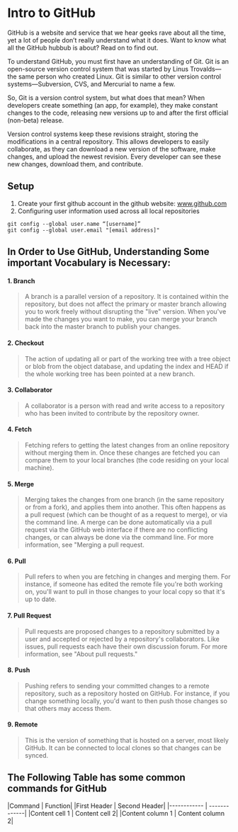 # Intro to GitHub
GitHub is a website and service that we hear geeks rave about all the time, yet a lot of people don’t really understand what it does. Want to know what all the GitHub hubbub is about? Read on to find out.

To understand GitHub, you must first have an understanding of Git. Git is an open-source version control system that was started by Linus Trovalds—the same person who created Linux. Git is similar to other version control systems—Subversion, CVS, and Mercurial to name a few.

So, Git is a version control system, but what does that mean? When developers create something (an app, for example), they make constant changes to the code, releasing new versions up to and after the first official (non-beta) release.

Version control systems keep these revisions straight, storing the modifications in a central repository. This allows developers to easily collaborate, as they can download a new version of the software, make changes, and upload the newest revision. Every developer can see these new changes, download them, and contribute.

## Setup
1.	Create your first github account in the github website: www.github.com
2.	Configuring user information used across all local repositories
```
git config --global user.name “[username]”
git config --global user.email "[email address]"

```


## In Order to Use GitHub, Understanding Some important Vocabulary is Necessary:
#### 1. Branch
>A branch is a parallel version of a repository. It is contained within the repository, but does not affect the primary or master branch allowing you to work freely without disrupting the "live" version. When you've made the changes you want to make, you can merge your branch back into the master branch to publish your changes.

#### 2. Checkout
>The action of updating all or part of the working tree with a tree object or blob from the object database, and updating the index and HEAD if the whole working tree has been pointed at a new branch.

#### 3. Collaborator
>A collaborator is a person with read and write access to a repository who has been invited to contribute by the repository owner.

#### 4. Fetch
>Fetching refers to getting the latest changes from an online repository without merging them in. Once these changes are fetched you can compare them to your local branches (the code residing on your local machine).

#### 5. Merge
>Merging takes the changes from one branch (in the same repository or from a fork), and applies them into another. This often happens as a pull request (which can be thought of as a request to merge), or via the command line. A merge can be done automatically via a pull request via the GitHub web interface if there are no conflicting changes, or can always be done via the command line. For more information, see "Merging a pull request.

#### 6. Pull
>Pull refers to when you are fetching in changes and merging them. For instance, if someone has edited the remote file you're both working on, you'll want to pull in those changes to your local copy so that it's up to date.

#### 7. Pull Request
>Pull requests are proposed changes to a repository submitted by a user and accepted or rejected by a repository's collaborators. Like issues, pull requests each have their own discussion forum. For more information, see "About pull requests."

#### 8. Push
>Pushing refers to sending your committed changes to a remote repository, such as a repository hosted on GitHub. For instance, if you change something locally, you'd want to then push those changes so that others may access them.

#### 9. Remote
>This is the version of something that is hosted on a server, most likely GitHub. It can be connected to local clones so that changes can be synced.

## The Following Table has some common commands for GitHub
|Command | Function|
|First Header | Second Header|
|------------ | -------------|
|Content cell 1 | Content cell 2|
|Content column 1 | Content column 2|
